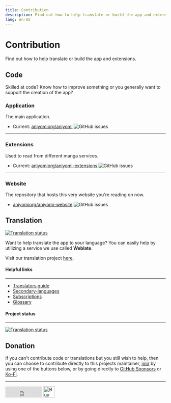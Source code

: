 ```yaml
---
title: Contribution
description: Find out how to help translate or build the app and extensions.
lang: en-US
---
```


# Contribution
Find out how to help translate or build the app and extensions.

## Code
Skilled at code? Know how to improve something or you generally want to support the creation of the app?

### Application
The main application.
- Current: [aniyomiorg/aniyomi](https://github.com/aniyomiorg/aniyomi) ![GitHub issues](https://img.shields.io/github/issues/aniyomiorg/aniyomi?style=social)
***
### Extensions
Used to read from different manga services.
- Current: [aniyomiorg/aniyomi-extensions](https://github.com/aniyomiorg/aniyomi-extensions) ![GitHub issues](https://img.shields.io/github/issues/aniyomiorg/aniyomi-extensions?style=social)
***
### Website
The repository that hosts this very website you're reading on now.
- [aniyomiorg/aniyomi-website](https://github.com/aniyomiorg/aniyomi-website) ![GitHub issues](https://img.shields.io/github/issues/aniyomiorg/aniyomi-website?style=social)

## Translation
<a href="https://hosted.weblate.org/engage/aniyomi/?utm_source=widget"><img src="https://hosted.weblate.org/widgets/aniyomi/-/svg-badge.svg" alt="Translation status"/></a>

Want to help translate the app to your language? You can easily help by utilizing a service we use called **Weblate**.

Visit our translation project [here](https://hosted.weblate.org/projects/aniyomi/).

#### Helpful links
***
* [Translators guide](https://docs.weblate.org/en/latest/user/translating.html)
* [Secondary-languages](https://docs.weblate.org/en/latest/user/profile.html#secondary-languages)
* [Subscriptions](https://docs.weblate.org/en/latest/user/profile.html#subscriptions)
* [Glossary](https://docs.weblate.org/en/latest/user/translating.html#glossary)

#### Project status
***
<a href="https://hosted.weblate.org/engage/aniyomi/?utm_source=widget">
	<img src="https://hosted.weblate.org/widgets/aniyomi/-/horizontal-auto.svg" alt="Translation status" />
</a>

## Donation
If you can't contribute code or translations but you still wish to help, then you can choose to contribute directly to this projects maintainer, [jmir](https://github.com/jmir1/) by using one of the buttons below, or by going directly to [GitHub Sponsors](https://github.com/sponsors/jmir1) or [Ko-Fi](https://ko-fi.com/jmir1).
***
<iframe src="https://github.com/sponsors/jmir1/button" title="Sponsor jmir1" height="35" width="116" style="border: 0;"></iframe>
<a href="https://ko-fi.com/jmir1" target="_blank" rel="noopener">
	<img height="36" style="border:0px;height:36px;" src="https://cdn.ko-fi.com/cdn/kofi1.png?v=2" border="0" alt="Buy Me a Coffee at ko-fi.com" />
</a>
